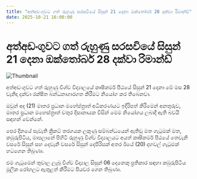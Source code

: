 ```yaml
---
title: "අත්අඩංගුවට ගත් රුහුණු සරසවියේ සිසුන් 21 දෙනා ඔක්තෝබර් 28 දක්වා රිමාන්ඩ්"
date: 2025-10-21 16:00:00
---
```


# අත්අඩංගුවට ගත් රුහුණු සරසවියේ සිසුන් 21 දෙනා ඔක්තෝබර් 28 දක්වා රිමාන්ඩ්

![Thumbnail](https://helakuru.sgp1.cdn.digitaloceanspaces.com/esana/images/lib/ruhunu-uni-archived.jpg)

අත්අඩංගුවට ගත් රුහුණු විශ්ව විද්‍යාලයේ කෘෂිකර්ම පීඨයේ සිසුන් 21 දෙනා මේ මස 28 වැනිදා දක්වා රක්ෂිත බන්ධනාගාරගත කිරීමට නියෝග කර තිබෙනවා.

ඔවුන් අද (21) මාතර ප්‍රධාන ම⁣හේස්ත්‍රාත් අධිකරණයට ඉදිරිපත් කිරිමෙන් අනතුරුව, මාතර ප්‍රධාන මහෙස්ත්‍රාත් චතුර දිසානායක විසින් මෙම නියෝගය ලබාදී ඇති බවයි සඳහන් වෙන්නේ.

පෙර දිනයේ පැවැති ක්‍රිකට් තරගයක ලකුණු සම්බන්ධයෙන් ඇතිවූ මත ගැටුමක් මත, කඹුරුපිටිය, මාපලානේ පිහිටි රුහුණු විශ්ව විද්‍යාලයට අයත් කෘෂිකර්ම පීඨයේ තෙවැනි වසරේ සිසුන් සහ දෙවැනි වසරේ සිසුන් දෙපිරිසක් අතර ඊයේ (20) දහවල් ගැටුමක් හටගෙන තිබුණා.

එම ගැටුමෙන් තුවාල ලැබූ විශ්ව විද්‍යාල සිසුන් 06 දෙනෙකු ප්‍රතිකාර සඳහා කඹුරුපිටිය මූලික රෝහලට ඇතුළත් කිරීමට පියවර ගෙන තිබුණා.

